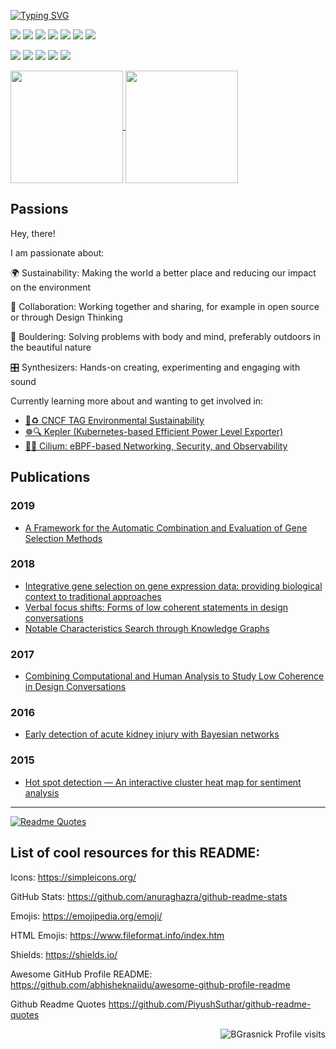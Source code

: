 [![Typing SVG](https://readme-typing-svg.demolab.com?font=Fira+Code&size=30&duration=3000&pause=100&center=true&multiline=true&color=2f80ed&repeat=false&width=800&height=150&lines=Bastien+Grasnick;Kubernetes+Engineer;@DB+Systel,+Germany)](https://git.io/typing-svg)

![](https://img.shields.io/badge/OS-Linux-informational?style=flat&logo=linux&logoColor=white&color=2f80ed)
![](https://img.shields.io/badge/Editor-VSCode-informational?style=flat&logo=visualstudiocode&logoColor=white&color=2f80ed)
![](https://img.shields.io/badge/Code-Golang-informational?style=flat&logo=go&logoColor=white&color=2f80ed)
![](https://img.shields.io/badge/Code-Python-informational?style=flat&logo=python&logoColor=white&color=2f80ed)
![](https://img.shields.io/badge/Code-JavaScript-informational?style=flat&logo=javascript&logoColor=white&color=2f80ed)
![](https://img.shields.io/badge/Shell-Bash-informational?style=flat&logo=gnu-bash&logoColor=white&color=2f80ed)
![](https://img.shields.io/badge/Cloud-AWS-informational?style=flat&logo=Amazon-AWS&color=2f80ed)

![](https://img.shields.io/badge/Tools-Kubernetes-informational?style=flat&logo=kubernetes&logoColor=white&color=2f80ed)
![](https://img.shields.io/badge/Tools-Red_Hat_OpenShift-informational?style=flat&logo=red-hat-open-shift&logoColor=white&color=2f80ed)
![](https://img.shields.io/badge/Tools-Docker-informational?style=flat&logo=docker&logoColor=white&color=2f80ed)
![](https://img.shields.io/badge/Tools-GitLab-informational?style=flat&logo=gitlab&logoColor=white&color=2f80ed)
![](https://img.shields.io/badge/Mindset-Design_Thinking-informational?style=flat&logo=materialdesignicons&logoColor=white&color=2f80ed)

<a href="https://github.com/anuraghazra/github-readme-stats">
  <img height="180em" align="center" src="https://github-readme-stats.vercel.app/api?username=BGrasnick" />
</a>
<a href="https://github.com/anuraghazra/convoychat">
  <img height="180em" align="center" src="https://github-readme-stats.vercel.app/api/top-langs?username=BGrasnick&layout=compact&langs_count=8&card_width=320" />
</a>

## Passions

Hey, there!

I am passionate about:

🌍 Sustainability: Making the world a better place and reducing our impact on the environment

🤝 Collaboration: Working together and sharing, for example in open source or through Design Thinking

🧗 Bouldering: Solving problems with body and mind, preferably outdoors in the beautiful nature

🎛️ Synthesizers: Hands-on creating, experimenting and engaging with sound

Currently learning more about and wanting to get involved in:

- [🌳♻️ CNCF TAG Environmental Sustainability](https://tag-env-sustainability.cncf.io/)
- [☸️🔍 Kepler (Kubernetes-based Efficient Power Level Exporter)](https://github.com/sustainable-computing-io/kepler)
- [🐝🌐 Cilium: eBPF-based Networking, Security, and Observability](https://github.com/cilium/cilium)

## Publications

### 2019

- [A Framework for the Automatic Combination and Evaluation of Gene Selection Methods](https://link.springer.com/chapter/10.1007/978-3-319-98702-6_20)

### 2018
- [Integrative gene selection on gene expression data: providing biological context to traditional approaches](https://www.degruyter.com/document/doi/10.1515/jib-2018-0064/html)
- [Verbal focus shifts: Forms of low coherent statements in design conversations](https://www.sciencedirect.com/science/article/abs/pii/S0142694X18300206)
- [Notable Characteristics Search through Knowledge Graphs](https://arxiv.org/abs/1802.04060)

### 2017

- [Combining Computational and Human Analysis to Study Low Coherence in Design Conversations](https://www.taylorfrancis.com/chapters/edit/10.1201/9781315208169-21/combining-computational-human-analysis-study-low-coherence-design-conversations-menning-axel-grasnick-bastien-marvin-ewald-benedikt-dobrigkeit-franziska-nicolai-claudia)

### 2016 

- [Early detection of acute kidney injury with Bayesian networks](https://ceur-ws.org/Vol-1650/smbm16FreitasDaCruz.pdf)

### 2015

- [Hot spot detection — An interactive cluster heat map for sentiment analysis](https://ieeexplore.ieee.org/abstract/document/7344885)

---

[![Readme Quotes](https://quotes-github-readme.vercel.app/api?type=horizontal)](https://github.com/piyushsuthar/github-readme-quotes)

## List of cool resources for this README:

Icons: https://simpleicons.org/

GitHub Stats: https://github.com/anuraghazra/github-readme-stats

Emojis: https://emojipedia.org/emoji/

HTML Emojis: https://www.fileformat.info/index.htm

Shields: https://shields.io/

Awesome GitHub Profile README: https://github.com/abhisheknaiidu/awesome-github-profile-readme

Github Readme Quotes https://github.com/PiyushSuthar/github-readme-quotes

<p align="right"> <img src="https://komarev.com/ghpvc/?username=BGrasnick" alt="BGrasnick Profile visits" /></p>
